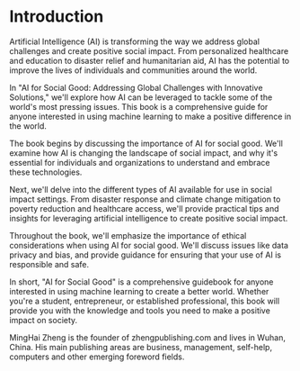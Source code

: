 # Introduction

Artificial Intelligence (AI) is transforming the way we address global challenges and create positive social impact. From personalized healthcare and education to disaster relief and humanitarian aid, AI has the potential to improve the lives of individuals and communities around the world.

In "AI for Social Good: Addressing Global Challenges with Innovative Solutions," we'll explore how AI can be leveraged to tackle some of the world's most pressing issues. This book is a comprehensive guide for anyone interested in using machine learning to make a positive difference in the world.

The book begins by discussing the importance of AI for social good. We'll examine how AI is changing the landscape of social impact, and why it's essential for individuals and organizations to understand and embrace these technologies.

Next, we'll delve into the different types of AI available for use in social impact settings. From disaster response and climate change mitigation to poverty reduction and healthcare access, we'll provide practical tips and insights for leveraging artificial intelligence to create positive social impact.

Throughout the book, we'll emphasize the importance of ethical considerations when using AI for social good. We'll discuss issues like data privacy and bias, and provide guidance for ensuring that your use of AI is responsible and safe.

In short, "AI for Social Good" is a comprehensive guidebook for anyone interested in using machine learning to create a better world. Whether you're a student, entrepreneur, or established professional, this book will provide you with the knowledge and tools you need to make a positive impact on society.

MingHai Zheng is the founder of zhengpublishing.com and lives in Wuhan, China. His main publishing areas are business, management, self-help, computers and other emerging foreword fields.
